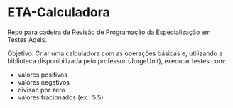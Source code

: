 # ETA-Calculadora
Repo para cadeira de Revisão de Programação da Especialização em Testes Ágeis. 

Objetivo: Criar uma calculadora com as operações básicas e, utilizando a biblioteca disponibilizada pelo professor (JorgeUnit), executar testes com:
  - valores positivos
  - valores negativos
  - divisao por zero
  - valores fracionados (ex.: 5.5)
